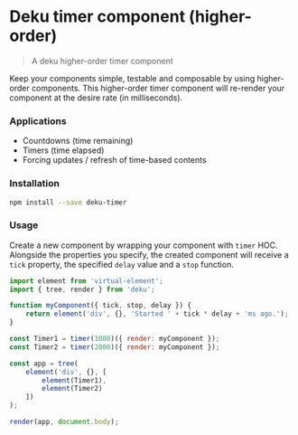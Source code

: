 # Deku timer component (higher-order)

> A deku higher-order timer component

Keep your components simple, testable and composable by using higher-order components.
This higher-order timer component will re-render your component at the desire rate (in milliseconds).


### Applications

- Countdowns (time remaining)
- Timers (time elapsed)
- Forcing updates / refresh of time-based contents

### Installation

```sh
npm install --save deku-timer
```

### Usage

Create a new component by wrapping your component with `timer` HOC. Alongside the properties you specify, the created component will receive a `tick` property, the specified `delay` value and a `stop` function.

```javascript
import element from 'virtual-element';
import { tree, render } from 'deku';

function myComponent({ tick, stop, delay }) {
    return element('div', {}, 'Started ' + tick * delay + 'ms ago.');
}

const Timer1 = timer(1000)({ render: myComponent });
const Timer2 = timer(2000)({ render: myComponent });

const app = tree(
    element('div', {}, [
        element(Timer1),
        element(Timer2)
    ])
);

render(app, document.body);
```
